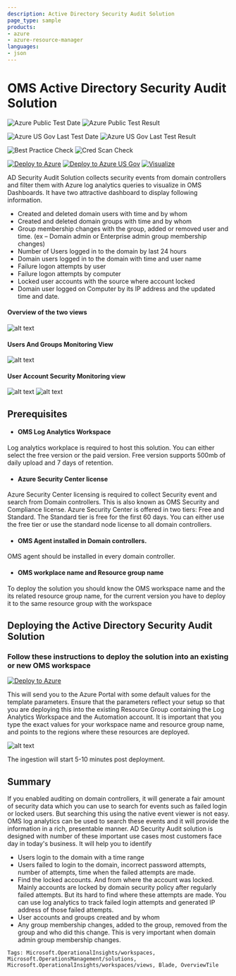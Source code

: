 ```yaml
---
description: Active Directory Security Audit Solution
page_type: sample
products:
- azure
- azure-resource-manager
languages:
- json
---
```

# OMS Active Directory Security Audit Solution

![Azure Public Test Date](https://azurequickstartsservice.blob.core.windows.net/badges/demos/oms-active-directory-security-audit-solution/PublicLastTestDate.svg)
![Azure Public Test Result](https://azurequickstartsservice.blob.core.windows.net/badges/demos/oms-active-directory-security-audit-solution/PublicDeployment.svg)

![Azure US Gov Last Test Date](https://azurequickstartsservice.blob.core.windows.net/badges/demos/oms-active-directory-security-audit-solution/FairfaxLastTestDate.svg)
![Azure US Gov Last Test Result](https://azurequickstartsservice.blob.core.windows.net/badges/demos/oms-active-directory-security-audit-solution/FairfaxDeployment.svg)

![Best Practice Check](https://azurequickstartsservice.blob.core.windows.net/badges/demos/oms-active-directory-security-audit-solution/BestPracticeResult.svg)
![Cred Scan Check](https://azurequickstartsservice.blob.core.windows.net/badges/demos/oms-active-directory-security-audit-solution/CredScanResult.svg)

[![Deploy to Azure](https://raw.githubusercontent.com/Azure/azure-quickstart-templates/master/1-CONTRIBUTION-GUIDE/images/deploytoazure.svg?sanitize=true)](https://portal.azure.com/#create/Microsoft.Template/uri/https%3A%2F%2Fraw.githubusercontent.com%2FAzure%2Fazure-quickstart-templates%2Fmaster%2Fdemos%2Foms-active-directory-security-audit-solution%2Fazuredeploy.json)
[![Deploy to Azure US Gov](https://raw.githubusercontent.com/Azure/azure-quickstart-templates/master/1-CONTRIBUTION-GUIDE/images/deploytoazuregov.svg?sanitize=true)](https://portal.azure.us/#create/Microsoft.Template/uri/https%3A%2F%2Fraw.githubusercontent.com%2FAzure%2Fazure-quickstart-templates%2Fmaster%2Fdemos%2Foms-active-directory-security-audit-solution%2Fazuredeploy.json)
[![Visualize](https://raw.githubusercontent.com/Azure/azure-quickstart-templates/master/1-CONTRIBUTION-GUIDE/images/visualizebutton.svg?sanitize=true)](http://armviz.io/#/?load=https%3A%2F%2Fraw.githubusercontent.com%2FAzure%2Fazure-quickstart-templates%2Fmaster%2Fdemos%2Foms-active-directory-security-audit-solution%2Fazuredeploy.json)

AD Security Audit Solution collects security events from domain controllers and filter them with Azure log analytics queries to visualize in OMS Dashboards. It have two attractive dashboard to display following information.

*	Created and deleted domain users with time and by whom
*	Created and deleted domain groups with time and by whom
*	Group membership changes with the group, added or removed user and time. (ex – Domain admin or Enterprise admin group membership changes)
*	Number of Users logged in to the domain by last 24 hours
*	Domain users logged in to the domain with time and user name
*	Failure logon attempts by user
*	Failure logon attempts by computer
*	Locked user accounts with the source where account locked
*	Domain user logged on Computer by its IP address and the updated time and date.

#### Overview of the two views
![alt text](images/Overview_tiles.PNG "Overview")

#### Users And Groups Monitoring View
![alt text](images/Users&GroupsView.png "Users and Groups View")

#### User Account Security Monitoring view
![alt text](images/UserAccountSecurity_View.png "Users Account Security View")
![alt text](images/UserAccountSecurity_View2.png "Users Account Security View")

## Prerequisites

* #### OMS Log Analytics Workspace
Log analytics workplace is required to host this solution. You can either select the free version or the paid version. Free version supports 500mb of daily upload and 7 days of retention.
* #### Azure Security Center license
Azure Security Center licensing is required to collect Security event and search from Domain controllers. This is also known as OMS Security and Compliance license. Azure Security Center is offered in two tiers: Free and Standard. The Standard tier is free for the first 60 days. You can either use the free tier or use the standard node license to all domain controllers.
* #### OMS Agent installed in Domain controllers.
OMS agent should be installed in every domain controller.
* #### OMS workplace name and Resource group name
To deploy the solution you should know the OMS workspace name and the its related resource group name, for the current version you have to deploy it to the same resource group with the workspace

## Deploying the Active Directory Security Audit Solution
### Follow these instructions to deploy the solution into an existing or new OMS workspace

[![Deploy to Azure](https://raw.githubusercontent.com/Azure/azure-quickstart-templates/master/1-CONTRIBUTION-GUIDE/images/deploytoazure.svg?sanitize=true)](https://portal.azure.com/#create/Microsoft.Template/uri/https%3A%2F%2Fraw.githubusercontent.com%2FAzure%2Fazure-quickstart-templates%2Fmaster%2Foms-active-directory-security-audit-solution.json)

This will send you to the Azure Portal with some default values for the template parameters. Ensure that the parameters reflect your setup so that you are deploying this into the existing Resource Group containing the Log Analytics Workspace and the Automation account.
It is important that you type the exact values for your workspace name and resource group name, and points to the regions where these resources are deployed.

![alt text](images/Template.png "Template")

The ingestion will start 5-10 minutes post deployment.

## Summary
If you enabled auditing on domain controllers, it will generate a fair amount of security data which you can use to search for events such as failed login or locked users. But searching this using the native event viewer is not easy. OMS log analytics can be used to search these events and it will provide the information in a rich, presentable manner.
AD Security Audit solution is designed with number of these important use cases most customers face day in today's business. It will help you to identify
*	Users login to the domain with a time range
*	Users failed to login to the domain, incorrect password attempts, number of attempts, time when the failed attempts are made.
*	Find the locked accounts. And from where the account was locked. Mainly accounts are locked by domain security policy after regularly failed attempts. But its hard to find where these attempts are made. You can use log analytics to track failed login attempts and generated IP address of those failed attempts.
*	User accounts and groups created and by whom
*	Any group membership changes, added to the group, removed from the group and who did this change. This is very important when domain admin group membership changes.

`Tags: Microsoft.OperationalInsights/workspaces, Microsoft.OperationsManagement/solutions, Microsoft.OperationalInsights/workspaces/views, Blade, OverviewTile`
